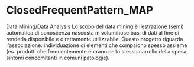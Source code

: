 # ClosedFrequentPattern_MAP
Data Mining/Data Analysis
Lo scopo del data mining è l’estrazione (semi) automatica di conoscenza nascosta in voluminose basi di dati al fine di renderla disponibile e
direttamente utilizzabile. Questo progetto riguarda l'associazione: individuazione di elementi che compaiono spesso assieme (es. prodotti che
frequentemente entrano nello stesso carrello della spesa, sintomi concomitanti in comuni patologie).
